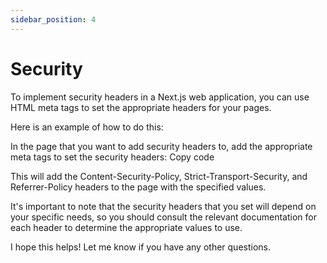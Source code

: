 ```yaml
---
sidebar_position: 4
---
```


# Security

To implement security headers in a Next.js web application, you can use HTML meta tags to set the appropriate headers for your pages.

Here is an example of how to do this:

In the page that you want to add security headers to, add the appropriate meta tags to set the security headers:
Copy code

<!-- Set the `Content-Security-Policy` header -->
<meta http-equiv="Content-Security-Policy" content="default-src 'self'; img-src 'self' https://example.com; style-src 'self' https://example.com" />

<!-- Set the `Strict-Transport-Security` header -->
<meta http-equiv="Strict-Transport-Security" content="includeSubDomains; preload; max-age=31536000" />

<!-- Set the `Referrer-Policy` header -->
<meta name="referrer" content="no-referrer" />
This will add the Content-Security-Policy, Strict-Transport-Security, and Referrer-Policy headers to the page with the specified values.

It's important to note that the security headers that you set will depend on your specific needs, so you should consult the relevant documentation for each header to determine the appropriate values to use.

I hope this helps! Let me know if you have any other questions.
